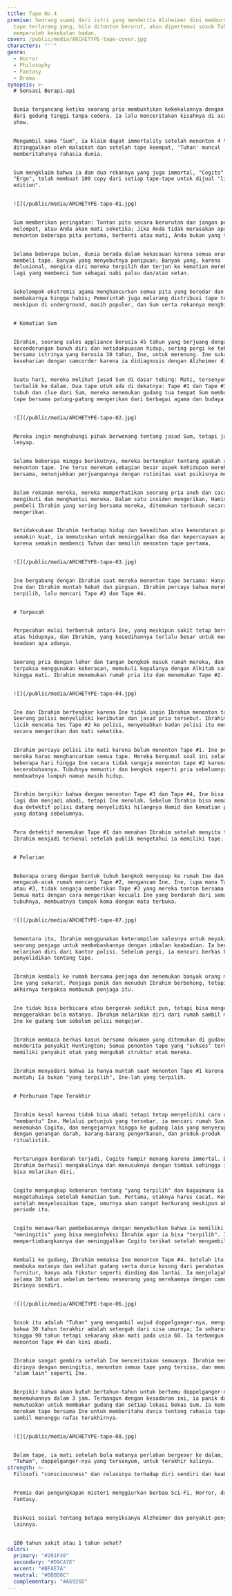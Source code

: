 ```yaml
---
title: Tape No.4
premise: Seorang suami dari istri yang menderita Alzheimer dini memburu 4 video
  tape terlarang yang, bila ditonton berurut, akan dipertemui sosok Tuhan dan
  memperoleh kekekalan badan.
cover: /public/media/ARCHETYPE-tape-cover.jpg
characters: "''"
genre:
  - Horror
  - Philosophy
  - Fantasy
  - Drama
synopsis: >-
  # Sensasi Berapi-api


  Dunia terguncang ketika seorang pria membuktikan kekekalannya dengan melompat
  dari gedung tinggi tanpa cedera. Ia lalu menceritakan kisahnya di acara talk
  show.


  Mengambil nama "Sum", ia klaim dapat immortality setelah menonton 4 tape yang
  ditinggalkan oleh malaikat dan setelah tape keempat, 'Tuhan' muncul
  memberitahunya rahasia dunia.


  Sum mengklaim bahwa ia dan dua rekannya yang juga immortal, "Cogito" dan
  "Ergo", telah membuat 100 copy dari setiap tape-tape untuk dijual "limited
  edition".


  ![](/public/media/ARCHETYPE-tape-01.jpg)


  Sum memberikan peringatan: Tonton pita secara berurutan dan jangan pernah
  melompat, atau Anda akan mati seketika; Jika Anda tidak merasakan apa pun saat
  menonton beberapa pita pertama, berhenti atau mati, Anda bukan yang terpilih.


  Selama beberapa bulan, dunia berada dalam kekacauan karena semua orang terus
  membeli tape. Banyak yang menyebutnya penipuan; Banyak yang, karena
  delusional, mengira diri mereka terpilih dan terjun ke kematian mereka; Banyak
  lagi yang membenci Sum sebagai nabi palsu dan/atau setan.


  Sekelompok ekstremis agama menghancurkan semua pita yang beredar dan
  membakarnya hingga habis; Pemerintah juga melarang distribusi tape tersebut
  meskipun di underground, masih populer, dan Sum serta rekannya menghilang.


  # Kematian Sum


  Ibrahim, seorang sales appliance berusia 45 tahun yang berjuang dengan
  kecenderungan bunuh diri dan ketidakpuasan hidup, sering pergi ke tebing curam
  bersama istrinya yang berusia 30 tahun, Ine, untuk merenung. Ine suka merekam
  keseharian dengan camcorder karena ia didiagnosis dengan Alzheimer dini.


  Suatu hari, mereka melihat jasad Sum di dasar tebing: Mati, tersenyum, mata
  terbalik ke dalam. Dua tape utuh ada di dekatnya: Tape #1 dan Tape #3. Lewat
  tubuh dan clue dari Sum, mereka menemukan gudang tua tempat Sum membuat copy
  tape bersama patung-patung mengerikan dari berbagai agama dan budaya.


  ![](/public/media/ARCHETYPE-tape-02.jpg)


  Mereka ingin menghubungi pihak berwenang tentang jasad Sum, tetapi jasad itu
  lenyap.


  Selama beberapa minggu berikutnya, mereka bertengkar tentang apakah akan
  menonton tape. Ine terus merekam sebagian besar aspek kehidupan mereka
  bersama, menunjukkan perjuangannya dengan rutinitas saat psikisnya memburuk.


  Dalam rekaman mereka, mereka memperhatikan seorang pria aneh dan cacat yang
  mengikuti dan menghantui mereka. Dalam satu insiden mengerikan, Hamid, calon
  pembeli Ibrahim yang sering bersama mereka, ditemukan terbunuh secara
  mengerikan.


  Ketidaksukaan Ibrahim terhadap hidup dan kesedihan atas kemunduran psikis Ine
  semakin kuat, ia memutuskan untuk meninggalkan doa dan kepercayaan agamanya
  karena semakin membenci Tuhan dan memilih menonton tape pertama.


  ![](/public/media/ARCHETYPE-tape-03.jpg)


  Ine bergabung dengan Ibrahim saat mereka menonton tape bersama: Hanya statis.
  Ine dan Ibrahim muntah hebat dan pingsan. Ibrahim percaya bahwa mereka berdua
  terpilih, lalu mencari Tape #2 dan Tape #4.


  # Terpecah


  Perpecahan mulai terbentuk antara Ine, yang meskipun sakit tetap bersyukur
  atas hidupnya, dan Ibrahim, yang kesedihannya terlalu besar untuk menerima
  keadaan apa adanya.


  Seorang pria dengan leher dan tangan bengkok masuk rumah mereka, dan Ibrahim
  terpaksa menggunakan kekerasan, memukuli kepalanya dengan Alkitab sampul keras
  hingga mati. Ibrahim menemukan rumah pria itu dan menemukan Tape #2.


  ![](/public/media/ARCHETYPE-tape-04.jpg)


  Ine dan Ibrahim bertengkar karena Ine tidak ingin Ibrahim menonton tape.
  Seorang polisi menyelidiki keributan dan jasad pria tersebut. Ibrahim dengan
  licik mencoba tes Tape #2 ke polisi, menyebabkan badan polisi itu memuntir
  secara mengerikan dan mati seketika.


  Ibrahim percaya polisi itu mati karena belum menonton Tape #1. Ine percaya
  mereka harus menghancurkan semua tape. Mereka bergumul soal ini selama
  beberapa hari hingga Ine secara tidak sengaja menonton tape #2 karena
  kecerobohannya. Tubuhnya memuntir dan bengkok seperti pria sebelumnya,
  membuatnya lumpuh namun masih hidup.


  Ibrahim berpikir bahwa dengan menonton Tape #3 dan Tape #4, Ine bisa berjalan
  lagi dan menjadi abadi, tetapi Ine menolak. Sebelum Ibrahim bisa memaksanya,
  dua detektif polisi datang menyelidiki hilangnya Hamid dan kematian polisi
  yang datang sebelumnya.


  Para detektif menemukan Tape #1 dan menahan Ibrahim setelah menyita tape.
  Ibrahim menjadi terkenal setelah publik mengetahui ia memiliki tape.


  # Pelarian


  Beberapa orang dengan bentuk tubuh bengkok menyusup ke rumah Ine dan
  mengacak-acak rumah mencari Tape #2, mengancam Ine. Ine, lupa mana Tape #2
  atau #3, tidak sengaja memberikan Tape #3 yang mereka tonton bersama Ine.
  Semua mati dengan cara mengerikan kecuali Ine yang berdarah dari semua lubang
  tubuhnya, membuatnya tampak koma dengan mata terbuka.


  ![](/public/media/ARCHETYPE-tape-07.jpg)


  Sementara itu, Ibrahim menggunakan keterampilan salesnya untuk meyakinkan
  seorang penjaga untuk membebaskannya dengan imbalan keabadian. Ia berhasil dan
  melarikan diri dari kantor polisi. Sebelum pergi, ia mencuri berkas kasus
  penyelidikan tentang tape.


  Ibrahim kembali ke rumah bersama penjaga dan menemukan banyak orang mati dan
  Ine yang sekarat. Penjaga panik dan menuduh Ibrahim berbohong, tetapi Ibrahim
  akhirnya terpaksa membunuh penjaga itu.


  Ine tidak bisa berbicara atau bergerak sedikit pun, tetapi bisa mengedip dan
  menggerakkan bola matanya. Ibrahim melarikan diri dari rumah sambil membawa
  Ine ke gudang Sum sebelum polisi mengejar.


  Ibrahim membaca berkas kasus bersama dokumen yang ditemukan di gudang: Sum
  menderita penyakit Huntington; Semua penonton tape yang "sukses" ternyata
  memiliki penyakit otak yang mengubah struktur otak mereka.


  Ibrahim menyadari bahwa ia hanya muntah saat menonton Tape #1 karena Ine
  muntah; Ia bukan "yang terpilih", Ine-lah yang terpilih.


  # Perburuan Tape Terakhir


  Ibrahim kesal karena tidak bisa abadi tetapi tetap menyelidiki cara untuk
  "membantu" Ine. Melalui petunjuk yang tersebar, ia mencari rumah Sum,
  menemukan Cogito, dan mengejarnya hingga ke gudang lain yang menyerupai kuil
  dengan genangan darah, barang-barang pengorbanan, dan produk-produk
  ritualistik.


  Pertarungan berdarah terjadi, Cogito hampir menang karena immortal. Beruntung,
  Ibrahim berhasil mengakalinya dan menusuknya dengan tombak sehingga ia tidak
  bisa melarikan diri.


  Cogito mengungkap kebenaran tentang "yang terpilih" dan bagaimana ia baru
  mengetahuinya setelah kematian Sum. Pertama, otaknya harus cacat. Kedua,
  setelah menyelesaikan tape, umurnya akan sangat berkurang meskipun abadi dalam
  periode itu.


  Cogito menawarkan pembebasannya dengan menyebutkan bahwa ia memiliki sampel
  "meningitis" yang bisa menginfeksi Ibrahim agar ia bisa "terpilih". Ibrahim
  mempertimbangkannya dan meninggalkan Cogito terikat setelah mengambil Tape #4.


  Kembali ke gudang, Ibrahim memaksa Ine menonton Tape #4. Setelah itu, Ine
  membuka matanya dan melihat gudang serta dunia kosong dari perabotan dan
  furnitur, hanya ada fikstur seperti dinding dan lantai. Ia menjelajahinya
  selama 30 tahun sebelum bertemu seseorang yang merekamnya dengan camcorder:
  Dirinya sendiri.


  ![](/public/media/ARCHETYPE-tape-06.jpg)


  Sosok itu adalah "Tuhan" yang mengambil wujud doppelganger-nya, mengungkapkan
  bahwa 30 tahun terakhir adalah setengah dari sisa umurnya; Ia seharusnya hidup
  hingga 90 tahun tetapi sekarang akan mati pada usia 60. Ia terbangun pada saat
  menonton Tape #4 dan kini abadi.


  Ibrahim sangat gembira setelah Ine menceritakan semuanya. Ibrahim menginfeksi
  dirinya dengan meningitis, menonton semua tape yang tersisa, dan memasuki
  "alam lain" seperti Ine.


  Berpikir bahwa akan butuh bertahun-tahun untuk bertemu doppelganger-nya, ia
  menemukannya dalam 3 jam. Terbangun dengan kesadaran ini, ia panik dan
  memutuskan untuk membakar gudang dan setiap lokasi bekas Sum. Ia kemudian
  merekam tape bersama Ine untuk memberitahu dunia tentang rahasia tape-tape itu
  sambil menunggu nafas terakhirnya.


  ![](/public/media/ARCHETYPE-tape-08.jpg)


  Dalam tape, ia mati setelah bola matanya perlahan bergeser ke dalam, melihat
  "Tuhan", doppelganger-nya yang tersenyum, untuk terakhir kalinya.
strength: >-
  Filosofi "consciousness" dan relasinya terhadap diri sendiri dan keabadian.


  Premis dan pengungkapan misteri menggiurkan berbau Sci-Fi, Horror, dan
  Fantasy.


  Diskusi sosial tentang betapa menyiksanya Alzheimer dan penyakit-penyakit otak
  lainnya.


  100 tahun sakit atau 1 tahun sehat?
colors:
  primary: "#201F40"
  secondary: "#D9CA7E"
  accent: "#BFAE7A"
  neutral: "#0B0D0C"
  complementary: "#A6926D"
---
```

